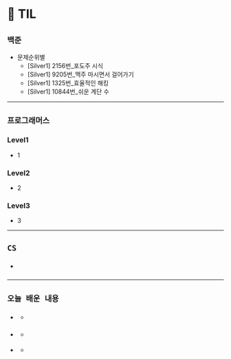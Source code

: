 # 🚩 TIL

## **`백준`**

- 문제순위별
  - [Silver1] 2156번\_포도주 시식
  - [Silver1] 9205번\_맥주 마시면서 걸어가기
  - [Silver1] 1325번\_효율적인 해킹
  - [Silver1] 10844번\_쉬운 계단 수

---

## **`프로그래머스`**

### Level1

- 1

### Level2

- 2

### Level3

- 3

---

## **`CS`**

- ###

---

## **`오늘 배운 내용`**

- ###
  -
- ###
  -
- ####
  -
